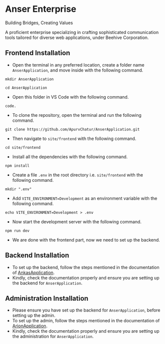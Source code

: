 # Anser Enterprise

Building Bridges, Creating Values

A proficient enterprise specializing in crafting sophisticated communication tools tailored for diverse web applications, under Beehive Corporation.

## Frontend Installation
- Open the terminal in any preferred location, create a folder name `AnserApplication`, and move inside with the following command.
```
mkdir AnserApplication
```
```
cd AnserApplication
```
- Open this folder in VS Code with the following command.
```
code.
```
- To clone the repository, open the terminal and run the following command.
```
git clone https://github.com/ApurvChatur/AnserApplication.git
```
- Then navigate to `site/frontend` with the following command.
```
cd site/frontend
```
- Install all the dependencies with the following command.
```
npm install
```
- Create a file `.env` in the root directory i.e. `site/frontend` with the following command.
```
mkdir ".env"
```
- Add `VITE_ENVIRONMENT=Development` as an environment variable with the following command.
``` 
echo VITE_ENVIRONMENT=Development > .env
```
- Now start the development server with the following command.
```
npm run dev
```
- We are done with the frontend part, now we need to set up the backend.

## Backend Installation
- To set up the backend, follow the steps mentioned in the documentation of [AnkasApplication](https://github.com/ApurvChatur/AnkasApplication?tab=readme-ov-file#backend-installation).
- Kindly, check the documentation properly and ensure you are setting up the backend for `AnserApplication`.

## Administration Installation
- Please ensure you have set up the backend for `AnserApplication`, before setting up the admin.
- To set up the admin, follow the steps mentioned in the documentation of [ArionApplication](https://github.com/ApurvChatur/ArionApplication?tab=readme-ov-file#administration-installation).
- Kindly, check the documentation properly and ensure you are setting up the administration for `AnserApplication`.